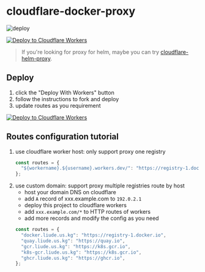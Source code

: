 # cloudflare-docker-proxy

![deploy](https://github.com/ciiiii/cloudflare-docker-proxy/actions/workflows/deploy.yaml/badge.svg)

[![Deploy to Cloudflare Workers](https://deploy.workers.cloudflare.com/button)](https://deploy.workers.cloudflare.com/?url=[https://github.com/To-mi002/cloudflare-docker-proxy)

> If you're looking for proxy for helm, maybe you can try [cloudflare-helm-proxy](https://github.com/To-mi002/cloudflare-docker-proxy).

## Deploy

1. click the "Deploy With Workers" button
2. follow the instructions to fork and deploy
3. update routes as you requirement

[![Deploy to Cloudflare Workers](https://deploy.workers.cloudflare.com/button)](https://deploy.workers.cloudflare.com/?url=https://github.com/To-mi002/cloudflare-docker-proxy)

## Routes configuration tutorial

1. use cloudflare worker host: only support proxy one registry
   ```javascript
   const routes = {
     "${workername}.${username}.workers.dev/": "https://registry-1.docker.io",
   };
   ```
2. use custom domain: support proxy multiple registries route by host
   - host your domain DNS on cloudflare
   - add `A` record of xxx.example.com to `192.0.2.1`
   - deploy this project to cloudflare workers
   - add `xxx.example.com/*` to HTTP routes of workers
   - add more records and modify the config as you need
   ```javascript
   const routes = {
     "docker.liude.us.kg": "https://registry-1.docker.io",
     "quay.liude.us.kg": "https://quay.io",
     "gcr.liude.us.kg": "https://k8s.gcr.io",
     "k8s-gcr.liude.us.kg": "https://k8s.gcr.io",
     "ghcr.liude.us.kg": "https://ghcr.io",
   };
   ```

